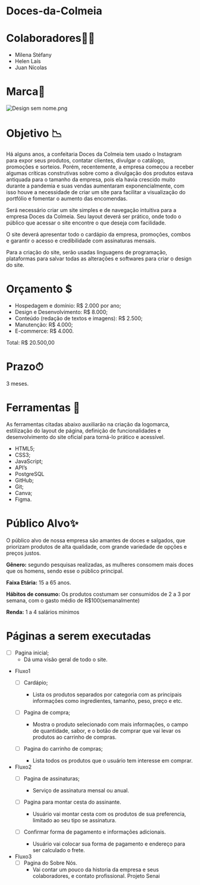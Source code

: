 # Doces-da-Colmeia

# Colaboradores🙍‍♀️

- Milena Stéfany
- Helen Laís
- Juan Nícolas

# Marca📍

![Design sem nome.png](https://prod-files-secure.s3.us-west-2.amazonaws.com/63de54a5-070c-4937-bd9c-1295092e4c98/e046190c-78e5-4538-a461-e67eb984f9a9/Design_sem_nome.png)

# Objetivo 📉

Há alguns anos, a confeitaria Doces da Colmeia tem usado o Instagram para expor seus produtos, contatar clientes, divulgar o catálogo, promoções e sorteios. Porém, recentemente, a empresa começou a receber algumas críticas construtivas sobre como a divulgação dos produtos estava antiquada para o tamanho da empresa, pois ela havia crescido muito durante a pandemia e suas vendas aumentaram exponencialmente, com isso houve a necessidade de criar um site para facilitar a visualização do portfólio e fomentar o aumento das encomendas.

Será necessário criar um site simples e de navegação intuitiva para a empresa Doces da Colmeia. Seu layout deverá ser prático, onde todo o público que acessar o site encontre o que deseja com facilidade.  

 O site deverá apresentar todo o cardápio da empresa, promoções, combos e garantir o acesso e credibilidade com assinaturas mensais. 

Para a criação do site, serão usadas linguagens de programação, plataformas para salvar todas as alterações e softwares para criar o design do site. 

# Orçamento $

- Hospedagem e domínio: R$ 2.000 por ano;
- Design e Desenvolvimento: R$ 8.000;
- Conteúdo (redação de textos e imagens): R$ 2.500;
- Manutenção: R$ 4.000;
- E-commerce: R$ 4.000.

Total: R$ 20.500,00

# Prazo⏱

3 meses.

# Ferramentas 📌

As ferramentas citadas abaixo auxiliarão na criação da logomarca, estilização do layout de página, definição de funcionalidades e desenvolvimento do site oficial para torná-lo prático e acessível.

- HTML5;
- CSS3;
- JavaScript;
- API’s
- PostgreSQL
- GitHub;
- Git;
- Canva;
- Figma.

# Público Alvo✨

O público alvo de nossa empresa são amantes de doces e salgados, que priorizam produtos de alta qualidade, com grande variedade de opções e preços justos. 

**Gênero:** segundo pesquisas realizadas, as mulheres consomem mais doces que os homens, sendo esse o público principal.

**Faixa Etária:** 15 a 65 anos. 

**Hábitos de consumo:** Os produtos costumam ser consumidos de 2 a 3 por semana, com o gasto médio de R$100(semanalmente)

**Renda:** 1 a 4 salários mínimos

# Páginas a serem executadas

- [ ]  Pagina inicial;
    - Dá uma visão geral de todo o site.

- Fluxo1
    - [ ]  Cardápio;
        - Lista os produtos separados por categoria com as principais informações como ingredientes, tamanho, peso, preço e etc.
        
    - [ ]  Pagina de compra;
        - Mostra o produto selecionado com mais informações, o campo de quantidade, sabor, e o botão de comprar que vai levar os produtos ao carrinho de compras.
        
    - [ ]  Pagina do carrinho de compras;
        - Lista todos os produtos que o usuário tem interesse em comprar.
        
- Fluxo2
    - [ ]  Pagina de assinaturas;
        - Serviço de assinatura mensal ou anual.
    
    - [ ]  Pagina para montar cesta do assinante.
        - Usuário vai montar cesta com os produtos de sua preferencia, limitado ao seu tipo se assinatura.
    
    - [ ]  Confirmar forma de pagamento e informações adicionais.
        - Usuário vai colocar sua forma de pagamento e endereço para ser calculado o frete.
- Fluxo3
    - [ ]  Pagina do Sobre Nós.
        - Vai contar um pouco da historia da empresa e seus colaboradores, e contato profissional.
 Projeto Senai
